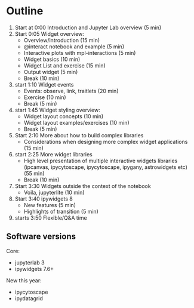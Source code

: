 # Outline

1. Start at 0:00 Introduction and Jupyter Lab overview (5 min)
2. Start 0:05 Widget overview:
   - Overview/introduction (15 min)
   - @interact notebook and example (5 min) 
   - Interactive plots with mpl-interactions (5 min) 
   - Widget basics (10 min)
   - Widget List and exercise (15 min)
   - Output widget (5 min)
   - Break (10 min)
3. start 1:10 Widget events
   - Events: observe, link, traitlets (20 min)
   - Exercise (10 min)
   - Break (5 min)
4. start 1:45 Widget styling overview:
   - Widget layout concepts (10 min)
   - Widget layout examples/exercises (10 min)
   - Break (5 min)
5. Start 2:10 More about how to build complex libraries 
   - Considerations when designing more complex widget applications (15 min)
6. start 2:25 More widget libraries
   - High level presentation of multiple interactive widgets libraries (ipcanvas, ipycytoscape, ipycytoscape, ipygany, astrowidgets etc) (55 min)
   - Break (10 min)
7. Start 3:30 Widgets outside the context of the notebook  
   - Voila, jupyterlite (10 min)
8. Start 3:40 ipywidgets 8 
   - New features (5 min)
   - Highlights of transition (5 min)
9. starts 3:50 Flexible/Q&A time

## Software versions

Core:

+ jupyterlab 3
+ ipywidgets 7.6+

New this year:

- ipycytoscape
- ipydatagrid
